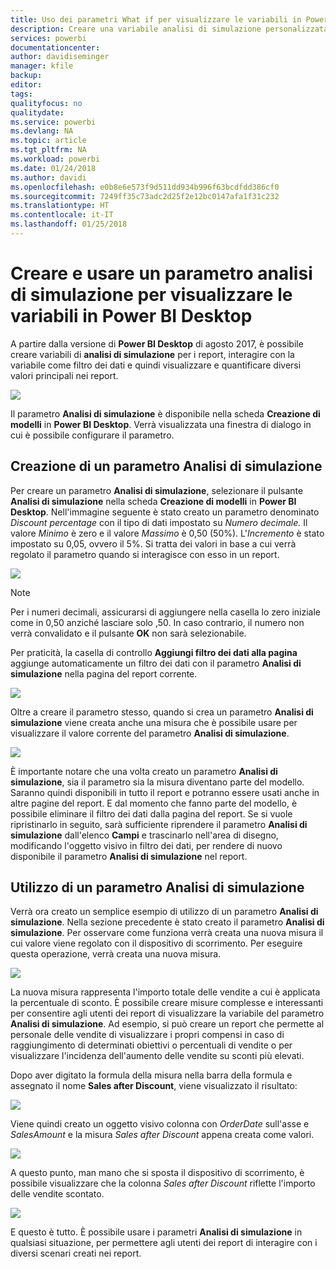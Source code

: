 ```yaml
---
title: Uso dei parametri What if per visualizzare le variabili in Power BI Desktop
description: Creare una variabile analisi di simulazione personalizzata per simulare e visualizzare le variabili nei report di Power BI
services: powerbi
documentationcenter: 
author: davidiseminger
manager: kfile
backup: 
editor: 
tags: 
qualityfocus: no
qualitydate: 
ms.service: powerbi
ms.devlang: NA
ms.topic: article
ms.tgt_pltfrm: NA
ms.workload: powerbi
ms.date: 01/24/2018
ms.author: davidi
ms.openlocfilehash: e0b8e6e573f9d511dd934b996f63bcdfdd386cf0
ms.sourcegitcommit: 7249ff35c73adc2d25f2e12bc0147afa1f31c232
ms.translationtype: HT
ms.contentlocale: it-IT
ms.lasthandoff: 01/25/2018
---
```

# <a name="create-and-use-a-what-if-parameter-to-visualize-variables-in-power-bi-desktop"></a>Creare e usare un parametro analisi di simulazione per visualizzare le variabili in Power BI Desktop
A partire dalla versione di **Power BI Desktop** di agosto 2017, è possibile creare variabili di **analisi di simulazione** per i report, interagire con la variabile come filtro dei dati e quindi visualizzare e quantificare diversi valori principali nei report.

![](media/desktop-what-if/what-if_01.png)

Il parametro **Analisi di simulazione** è disponibile nella scheda **Creazione di modelli** in **Power BI Desktop**. Verrà visualizzata una finestra di dialogo in cui è possibile configurare il parametro.

## <a name="creating-a-what-if-parameter"></a>Creazione di un parametro Analisi di simulazione
Per creare un parametro **Analisi di simulazione**, selezionare il pulsante **Analisi di simulazione** nella scheda **Creazione di modelli** in **Power BI Desktop**. Nell'immagine seguente è stato creato un parametro denominato *Discount percentage* con il tipo di dati impostato su *Numero decimale.* Il valore *Minimo* è zero e il valore *Massimo* è 0,50 (50%). L'*Incremento* è stato impostato su 0,05, ovvero il 5%. Si tratta dei valori in base a cui verrà regolato il parametro quando si interagisce con esso in un report.

![](media/desktop-what-if/what-if_02.png)

> [!NOTE]
> Per i numeri decimali, assicurarsi di aggiungere nella casella lo zero iniziale come in 0,50 anziché lasciare solo ,50. In caso contrario, il numero non verrà convalidato e il pulsante **OK** non sarà selezionabile.
> 
> 

Per praticità, la casella di controllo **Aggiungi filtro dei dati alla pagina** aggiunge automaticamente un filtro dei dati con il parametro **Analisi di simulazione** nella pagina del report corrente.

![](media/desktop-what-if/what-if_03.png)

Oltre a creare il parametro stesso, quando si crea un parametro **Analisi di simulazione** viene creata anche una misura che è possibile usare per visualizzare il valore corrente del parametro **Analisi di simulazione**.

![](media/desktop-what-if/what-if_04.png)

È importante notare che una volta creato un parametro **Analisi di simulazione**, sia il parametro sia la misura diventano parte del modello. Saranno quindi disponibili in tutto il report e potranno essere usati anche in altre pagine del report. E dal momento che fanno parte del modello, è possibile eliminare il filtro dei dati dalla pagina del report. Se si vuole ripristinarlo in seguito, sarà sufficiente riprendere il parametro **Analisi di simulazione** dall'elenco **Campi** e trascinarlo nell'area di disegno, modificando l'oggetto visivo in filtro dei dati, per rendere di nuovo disponibile il parametro **Analisi di simulazione** nel report.

## <a name="using-a-what-if-parameter"></a>Utilizzo di un parametro Analisi di simulazione
Verrà ora creato un semplice esempio di utilizzo di un parametro **Analisi di simulazione**. Nella sezione precedente è stato creato il parametro **Analisi di simulazione**. Per osservare come funziona verrà creata una nuova misura il cui valore viene regolato con il dispositivo di scorrimento. Per eseguire questa operazione, verrà creata una nuova misura.

![](media/desktop-what-if/what-if_05.png)

La nuova misura rappresenta l'importo totale delle vendite a cui è applicata la percentuale di sconto. È possibile creare misure complesse e interessanti per consentire agli utenti dei report di visualizzare la variabile del parametro **Analisi di simulazione**. Ad esempio, si può creare un report che permette al personale delle vendite di visualizzare i propri compensi in caso di raggiungimento di determinati obiettivi o percentuali di vendite o per visualizzare l'incidenza dell'aumento delle vendite su sconti più elevati.

Dopo aver digitato la formula della misura nella barra della formula e assegnato il nome **Sales after Discount**, viene visualizzato il risultato:

![](media/desktop-what-if/what-if_06.png)

Viene quindi creato un oggetto visivo colonna con *OrderDate* sull'asse e *SalesAmount* e la misura *Sales after Discount* appena creata come valori.

![](media/desktop-what-if/what-if_07.png)

A questo punto, man mano che si sposta il dispositivo di scorrimento, è possibile visualizzare che la colonna *Sales after Discount* riflette l'importo delle vendite scontato.

![](media/desktop-what-if/what-if_08.png)

E questo è tutto. È possibile usare i parametri **Analisi di simulazione** in qualsiasi situazione, per permettere agli utenti dei report di interagire con i diversi scenari creati nei report.

